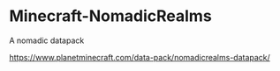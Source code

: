 # Minecraft-NomadicRealms
A nomadic datapack


https://www.planetminecraft.com/data-pack/nomadicrealms-datapack/
